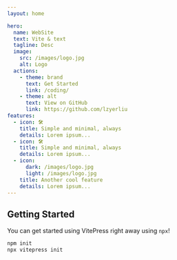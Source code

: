 ```yaml
---
layout: home

hero:
  name: WebSite
  text: Vite & text
  tagline: Desc
  image:
    src: /images/logo.jpg
    alt: Logo
  actions:
    - theme: brand
      text: Get Started
      link: /coding/
    - theme: alt
      text: View on GitHub
      link: https://github.com/lzyerliu
features:
  - icon: 🛠️
    title: Simple and minimal, always
    details: Lorem ipsum...
  - icon: 🛠️
    title: Simple and minimal, always
    details: Lorem ipsum...
  - icon:
      dark: /images/logo.jpg
      light: /images/logo.jpg
    title: Another cool feature
    details: Lorem ipsum...
---
```


## Getting Started

You can get started using VitePress right away using `npx`!

```sh
npm init
npx vitepress init
```
